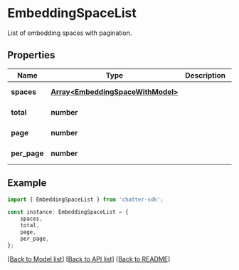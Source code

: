 # EmbeddingSpaceList

List of embedding spaces with pagination.

## Properties

Name | Type | Description | Notes
------------ | ------------- | ------------- | -------------
**spaces** | [**Array&lt;EmbeddingSpaceWithModel&gt;**](EmbeddingSpaceWithModel.md) |  | [default to undefined]
**total** | **number** |  | [default to undefined]
**page** | **number** |  | [default to undefined]
**per_page** | **number** |  | [default to undefined]

## Example

```typescript
import { EmbeddingSpaceList } from 'chatter-sdk';

const instance: EmbeddingSpaceList = {
    spaces,
    total,
    page,
    per_page,
};
```

[[Back to Model list]](../README.md#documentation-for-models) [[Back to API list]](../README.md#documentation-for-api-endpoints) [[Back to README]](../README.md)
